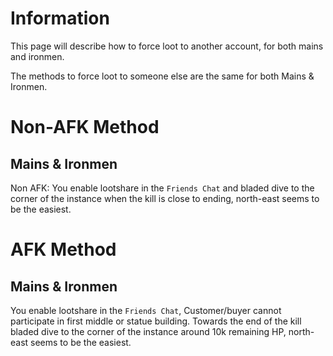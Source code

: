 # Information
This page will describe how to force loot to another account, for both mains and ironmen. 

The methods to force loot to someone else are the same for both Mains & Ironmen.

# Non-AFK Method
## Mains & Ironmen
Non AFK: You enable lootshare in the `Friends Chat` and bladed dive to the corner of the instance when the kill is close to ending, north-east seems to be the easiest.

# AFK Method
## Mains & Ironmen
You enable lootshare in the `Friends Chat`, Customer/buyer cannot participate in first middle or statue building. Towards the end of the kill bladed dive to the corner of the instance around 10k remaining HP, north-east seems to be the easiest.